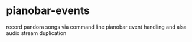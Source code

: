 # pianobar-events

record pandora songs via command line pianobar event handling and alsa audio stream duplication
